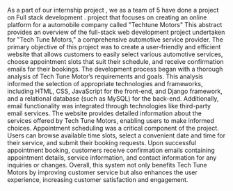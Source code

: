 As a part of our internship project , we as a team of 5 have done a project on Full stack development .  project that focuses on creating an online platform for a  automobile company called "Techtune Motors"
This abstract provides an overview of the full-stack web development project undertaken for "Tech Tune Motors," a comprehensive automotive service provider. The primary objective of this project was to create a user-friendly and efficient website that allows customers to easily select various automotive services, choose appointment slots that suit their schedule, and receive confirmation emails for their bookings.
The development process began with a thorough analysis of Tech Tune Motor’s requirements and goals. This analysis informed the selection of appropriate technologies and frameworks, including HTML, CSS, JavaScript for the front-end, and Django framework, and a relational database (such as MySQL) for the back-end. Additionally, email functionality was integrated through technologies like third-party email services.
The website provides detailed information about the services offered by Tech Tune Motors, enabling users to make informed choices. Appointment scheduling was a critical component of the project. Users can browse available time slots, select a convenient date and time for their service, and submit their booking requests. Upon successful appointment booking, customers receive confirmation emails containing appointment details, service information, and contact information for any inquiries or changes.
Overall, this system not only benefits Tech Tune Motors by improving customer service but also enhances the user experience, increasing customer satisfaction and engagement.

